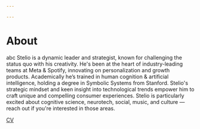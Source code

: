 ```yaml
---

---
```


# About
abc Stelio is a dynamic leader and strategist, known for challenging the status quo with his creativity. He's been at the heart of industry-leading teams at Meta & Spotify, innovating on personalization and growth products. Academically he’s trained in human cognition & artificial intelligence, holding a degree in Symbolic Systems from Stanford. Stelio's strategic mindset and keen insight into technological trends empower him to craft unique and compelling consumer experiences. Stelio is particularly excited about cognitive science, neurotech, social, music, and culture — reach out if you're interested in those areas.

[CV](./cv.pdf)


